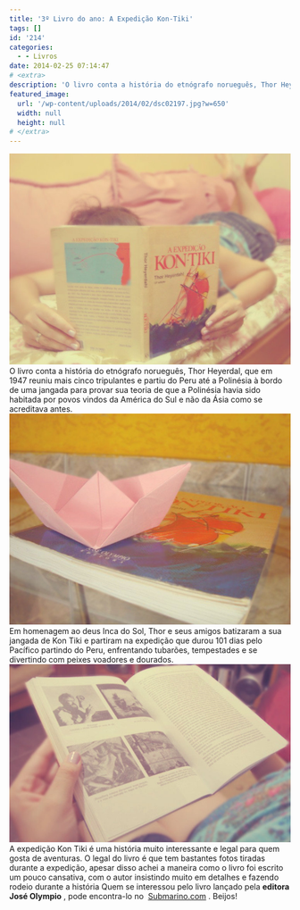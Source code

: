 ```yaml
---
title: '3º Livro do ano: A Expedição Kon-Tiki'
tags: []
id: '214'
categories:
  - - Livros
date: 2014-02-25 07:14:47
# <extra>
description: 'O livro conta a história do etnógrafo norueguês, Thor Heyerdal, que em 1947 reuniu mais cinco tripulantes e partiu do Peru até a Polinésia à bordo de uma jangada para provar sua teoria de que a Polinésia havia sido habitada por povos vindos da América do Sul e não da Ásia como se acreditava antes. Em homenagem ao deus Inca do Sol, Thor e seus amigos batizaram a sua jangada de Kon Tiki e partiram na expedição que durou 101 dias pelo Pacífico partindo do Peru, enfrentando tubarões, tempestades e se divertindo com peixes voadores e dourados. A expedição Kon Tiki é uma história muito interessante e legal para quem gosta de aventuras. O legal do livro é que tem bastantes fotos tiradas durante a expedição, apesar disso achei a maneira como o livro foi escrito um pouco cansativa, com &hellip;'
featured_image: 
  url: '/wp-content/uploads/2014/02/dsc02197.jpg?w=650'
  width: null
  height: null
# </extra>
---
```


[![Livro A Expedição Kon-Tiki](/wp-content/uploads/2014/02/dsc02197.jpg?w=650)](/wp-content/uploads/2014/02/dsc02197.jpg) O livro conta a história do etnógrafo norueguês, Thor Heyerdal, que em 1947 reuniu mais cinco tripulantes e partiu do Peru até a Polinésia à bordo de uma jangada para provar sua teoria de que a Polinésia havia sido habitada por povos vindos da América do Sul e não da Ásia como se acreditava antes. [![Livro A Expedição Kon-Tiki](/wp-content/uploads/2014/02/dsc02232.jpg?w=650)](/wp-content/uploads/2014/02/dsc02232.jpg) Em homenagem ao deus Inca do Sol, Thor e seus amigos batizaram a sua jangada de Kon Tiki e partiram na expedição que durou 101 dias pelo Pacífico partindo do Peru, enfrentando tubarões, tempestades e se divertindo com peixes voadores e dourados. [![páginas do livro A Expedição Kon-Tiki](/wp-content/uploads/2014/02/dsc02200.jpg?w=650)](/wp-content/uploads/2014/02/dsc02200.jpg) A expedição Kon Tiki é uma história muito interessante e legal para quem gosta de aventuras. O legal do livro é que tem bastantes fotos tiradas durante a expedição, apesar disso achei a maneira como o livro foi escrito um pouco cansativa, com o autor insistindo muito em detalhes e fazendo rodeio durante a história Quem se interessou pelo livro lançado pela **editora José Olympio** , pode encontra-lo no  [Submarino.com](http://www.submarino.com.br/produto/5796875/livro-expedicao-kon-tiki-8000-km-numa-jangada-atraves-do-pacifico "Submarino.com") . Beijos!
